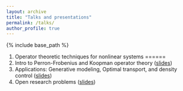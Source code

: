 ```yaml
---
layout: archive
title: "Talks and presentations"
permalink: /talks/
author_profile: true
---
```

{% include base_path %}

1. Operator theoretic techniques for nonlinear systems
======
1. Intro to Perron-Frobenius and Koopman operator theory ([slides](../files/))
2. Applications: Generative modeling, Optimal transport, and density control ([slides](../files/))
3. Open research problems ([slides](../files/))

<!-- {% if site.talkmap_link == true %}

<p style="text-decoration:underline;"><a href="/talkmap.html">See a map of all the places I've given a talk!</a></p>

{% endif %}

{% for post in site.talks reversed %}
  {% include archive-single-talk.html %}
{% endfor %} -->
